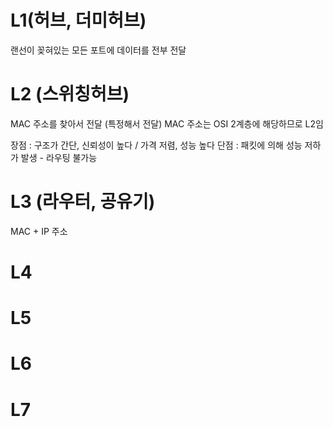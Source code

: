 

# L1(허브, 더미허브)

랜선이 꽂혀있는 모든 포트에 데이터를 전부 전달 

# L2 (스위칭허브)

MAC 주소를 찾아서 전달 (특정해서 전달)
MAC 주소는 OSI 2계층에 해당하므로 L2임

장점 : 구조가 간단, 신뢰성이 높다 / 가격 저렴, 성능 높다
단점 : 패킷에 의해 성능 저하가 발생 - 라우팅 불가능


# L3 (라우터, 공유기)

MAC + IP 주소


# L4



# L5


# L6


# L7
